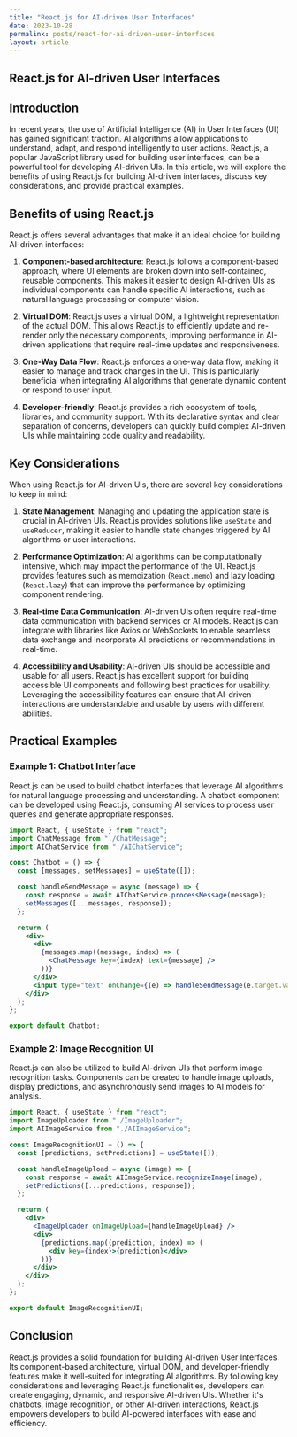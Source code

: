 ```yaml
---
title: "React.js for AI-driven User Interfaces"
date: 2023-10-28
permalink: posts/react-for-ai-driven-user-interfaces
layout: article
---
```


## React.js for AI-driven User Interfaces

## Introduction

In recent years, the use of Artificial Intelligence (AI) in User Interfaces (UI) has gained significant traction. AI algorithms allow applications to understand, adapt, and respond intelligently to user actions. React.js, a popular JavaScript library used for building user interfaces, can be a powerful tool for developing AI-driven UIs. In this article, we will explore the benefits of using React.js for building AI-driven interfaces, discuss key considerations, and provide practical examples.

## Benefits of using React.js

React.js offers several advantages that make it an ideal choice for building AI-driven interfaces:

1. **Component-based architecture**: React.js follows a component-based approach, where UI elements are broken down into self-contained, reusable components. This makes it easier to design AI-driven UIs as individual components can handle specific AI interactions, such as natural language processing or computer vision.

2. **Virtual DOM**: React.js uses a virtual DOM, a lightweight representation of the actual DOM. This allows React.js to efficiently update and re-render only the necessary components, improving performance in AI-driven applications that require real-time updates and responsiveness.

3. **One-Way Data Flow**: React.js enforces a one-way data flow, making it easier to manage and track changes in the UI. This is particularly beneficial when integrating AI algorithms that generate dynamic content or respond to user input.

4. **Developer-friendly**: React.js provides a rich ecosystem of tools, libraries, and community support. With its declarative syntax and clear separation of concerns, developers can quickly build complex AI-driven UIs while maintaining code quality and readability.

## Key Considerations

When using React.js for AI-driven UIs, there are several key considerations to keep in mind:

1. **State Management**: Managing and updating the application state is crucial in AI-driven UIs. React.js provides solutions like `useState` and `useReducer`, making it easier to handle state changes triggered by AI algorithms or user interactions.

2. **Performance Optimization**: AI algorithms can be computationally intensive, which may impact the performance of the UI. React.js provides features such as memoization (`React.memo`) and lazy loading (`React.lazy`) that can improve the performance by optimizing component rendering.

3. **Real-time Data Communication**: AI-driven UIs often require real-time data communication with backend services or AI models. React.js can integrate with libraries like Axios or WebSockets to enable seamless data exchange and incorporate AI predictions or recommendations in real-time.

4. **Accessibility and Usability**: AI-driven UIs should be accessible and usable for all users. React.js has excellent support for building accessible UI components and following best practices for usability. Leveraging the accessibility features can ensure that AI-driven interactions are understandable and usable by users with different abilities.

## Practical Examples

### Example 1: Chatbot Interface

React.js can be used to build chatbot interfaces that leverage AI algorithms for natural language processing and understanding. A chatbot component can be developed using React.js, consuming AI services to process user queries and generate appropriate responses.

```jsx
import React, { useState } from "react";
import ChatMessage from "./ChatMessage";
import AIChatService from "./AIChatService";

const Chatbot = () => {
  const [messages, setMessages] = useState([]);

  const handleSendMessage = async (message) => {
    const response = await AIChatService.processMessage(message);
    setMessages([...messages, response]);
  };

  return (
    <div>
      <div>
        {messages.map((message, index) => (
          <ChatMessage key={index} text={message} />
        ))}
      </div>
      <input type="text" onChange={(e) => handleSendMessage(e.target.value)} />
    </div>
  );
};

export default Chatbot;
```

### Example 2: Image Recognition UI

React.js can also be utilized to build AI-driven UIs that perform image recognition tasks. Components can be created to handle image uploads, display predictions, and asynchronously send images to AI models for analysis.

```jsx
import React, { useState } from "react";
import ImageUploader from "./ImageUploader";
import AIImageService from "./AIImageService";

const ImageRecognitionUI = () => {
  const [predictions, setPredictions] = useState([]);

  const handleImageUpload = async (image) => {
    const response = await AIImageService.recognizeImage(image);
    setPredictions([...predictions, response]);
  };

  return (
    <div>
      <ImageUploader onImageUpload={handleImageUpload} />
      <div>
        {predictions.map((prediction, index) => (
          <div key={index}>{prediction}</div>
        ))}
      </div>
    </div>
  );
};

export default ImageRecognitionUI;
```

## Conclusion

React.js provides a solid foundation for building AI-driven User Interfaces. Its component-based architecture, virtual DOM, and developer-friendly features make it well-suited for integrating AI algorithms. By following key considerations and leveraging React.js functionalities, developers can create engaging, dynamic, and responsive AI-driven UIs. Whether it's chatbots, image recognition, or other AI-driven interactions, React.js empowers developers to build AI-powered interfaces with ease and efficiency.
